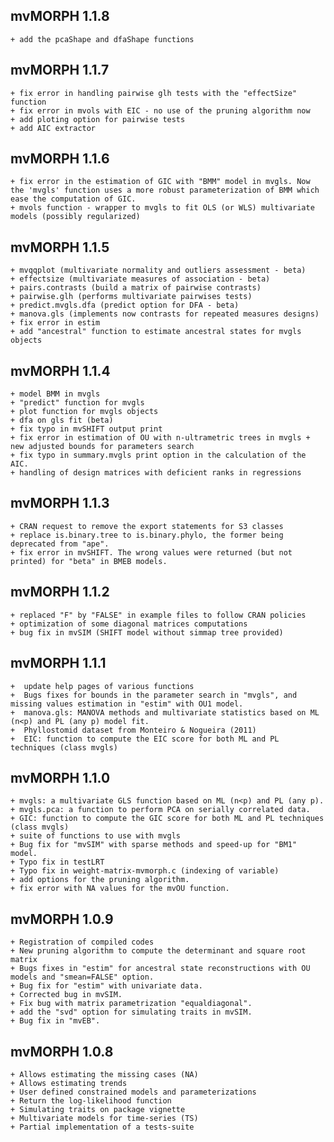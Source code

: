 ## mvMORPH 1.1.8
    + add the pcaShape and dfaShape functions
## mvMORPH 1.1.7
    + fix error in handling pairwise glh tests with the "effectSize" function
    + fix error in mvols with EIC - no use of the pruning algorithm now
    + add ploting option for pairwise tests
    + add AIC extractor
## mvMORPH 1.1.6
    + fix error in the estimation of GIC with "BMM" model in mvgls. Now the 'mvgls' function uses a more robust parameterization of BMM which ease the computation of GIC.
    + mvols function - wrapper to mvgls to fit OLS (or WLS) multivariate models (possibly regularized)
## mvMORPH 1.1.5
    + mvqqplot (multivariate normality and outliers assessment - beta)
    + effectsize (multivariate measures of association - beta)
    + pairs.contrasts (build a matrix of pairwise contrasts)
    + pairwise.glh (performs multivariate pairwises tests)
    + predict.mvgls.dfa (predict option for DFA - beta)
    + manova.gls (implements now contrasts for repeated measures designs)
    + fix error in estim
    + add "ancestral" function to estimate ancestral states for mvgls objects
## mvMORPH 1.1.4
    + model BMM in mvgls
    + "predict" function for mvgls
    + plot function for mvgls objects
    + dfa on gls fit (beta)
    + fix typo in mvSHIFT output print 
    + fix error in estimation of OU with n-ultrametric trees in mvgls + new adjusted bounds for parameters search
    + fix typo in summary.mvgls print option in the calculation of the AIC.
    + handling of design matrices with deficient ranks in regressions
## mvMORPH 1.1.3
    + CRAN request to remove the export statements for S3 classes
    + replace is.binary.tree to is.binary.phylo, the former being deprecated from "ape".
    + fix error in mvSHIFT. The wrong values were returned (but not printed) for "beta" in BMEB models.
## mvMORPH 1.1.2
    + replaced "F" by "FALSE" in example files to follow CRAN policies
    + optimization of some diagonal matrices computations
    + bug fix in mvSIM (SHIFT model without simmap tree provided)
## mvMORPH 1.1.1
    +  update help pages of various functions
    +  Bugs fixes for bounds in the parameter search in "mvgls", and missing values estimation in "estim" with OU1 model.
    +  manova.gls: MANOVA methods and multivariate statistics based on ML (n<p) and PL (any p) model fit.
    +  Phyllostomid dataset from Monteiro & Nogueira (2011)
    +  EIC: function to compute the EIC score for both ML and PL techniques (class mvgls)
## mvMORPH 1.1.0
    + mvgls: a multivariate GLS function based on ML (n<p) and PL (any p).
    + mvgls.pca: a function to perform PCA on serially correlated data.
    + GIC: function to compute the GIC score for both ML and PL techniques (class mvgls)
    + suite of functions to use with mvgls
    + Bug fix for "mvSIM" with sparse methods and speed-up for "BM1" model.
    + Typo fix in testLRT
    + Typo fix in weight-matrix-mvmorph.c (indexing of variable)
    + add options for the pruning algorithm.
    + fix error with NA values for the mvOU function.
## mvMORPH 1.0.9
    + Registration of compiled codes
    + New pruning algorithm to compute the determinant and square root matrix
    + Bugs fixes in "estim" for ancestral state reconstructions with OU models and "smean=FALSE" option.
    + Bug fix for "estim" with univariate data.
    + Corrected bug in mvSIM.
    + Fix bug with matrix parametrization "equaldiagonal".
    + add the "svd" option for simulating traits in mvSIM.
    + Bug fix in "mvEB".
## mvMORPH 1.0.8
    + Allows estimating the missing cases (NA)
    + Allows estimating trends
    + User defined constrained models and parameterizations  
    + Return the log-likelihood function
    + Simulating traits on package vignette
    + Multivariate models for time-series (TS)
    + Partial implementation of a tests-suite
